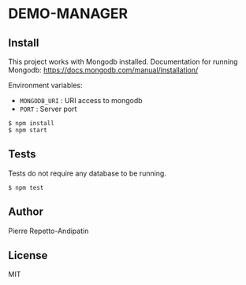 # DEMO-MANAGER

## Install

This project works with Mongodb installed.
Documentation for running Mongodb: https://docs.mongodb.com/manual/installation/

Environment variables:

* `MONGODB_URI` : URI access to mongodb
* `PORT` : Server port

```
$ npm install
$ npm start
```

## Tests

Tests do not require any database to be running.

```
$ npm test
```

## Author

Pierre Repetto-Andipatin

## License

MIT